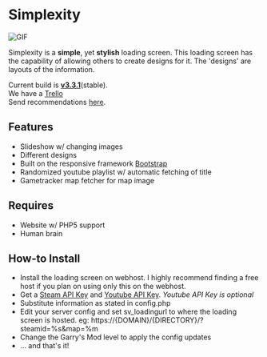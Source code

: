 Simplexity
==========

![GIF](https://scr.metagala.xyz/1453436893.jpg)

Simplexity is a __simple__, yet __stylish__ loading screen.
This loading screen has the capability of allowing others to create designs for it.
The 'designs' are layouts of the information.

Current build is __[v3.3.1](https://github.com/LordNature/Simplexity/releases/tag/v3.3.1-alpha)__(stable).  
We have a [Trello](https://trello.com/b/pXQcpmIa/simplexity)  
Send recommendations [here](https://github.com/LordNature/Simplexity/issues/new).

## Features

* Slideshow w/ changing images
* Different designs
* Built on the responsive framework [Bootstrap](https://getbootstrap.com)
* Randomized youtube playlist w/ automatic fetching of title
* Gametracker map fetcher for map image

## Requires

* Website w/ PHP5 support
* Human brain

## How-to Install

* Install the loading screen on webhost. I highly recommend finding a free host if you plan on using only this on the webhost.
* Get a [Steam API Key](https://steamcommunity.com/dev/apikey) and [Youtube API Key](https://console.developers.google.com/). _Youtube API Key is optional_
* Substitute information as stated in config.php
* Edit your server config and set sv_loadingurl to where the loading screen is hosted. eg: https://{DOMAIN}/{DIRECTORY}/?steamid=%s&map=%m
* Change the Garry's Mod level to apply the config updates
* ... and that's it!